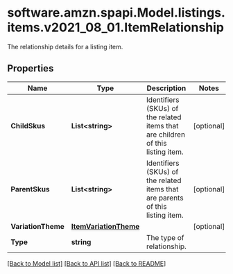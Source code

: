 # software.amzn.spapi.Model.listings.items.v2021_08_01.ItemRelationship
The relationship details for a listing item.

## Properties

Name | Type | Description | Notes
------------ | ------------- | ------------- | -------------
**ChildSkus** | **List&lt;string&gt;** | Identifiers (SKUs) of the related items that are children of this listing item. | [optional] 
**ParentSkus** | **List&lt;string&gt;** | Identifiers (SKUs) of the related items that are parents of this listing item. | [optional] 
**VariationTheme** | [**ItemVariationTheme**](ItemVariationTheme.md) |  | [optional] 
**Type** | **string** | The type of relationship. | 

[[Back to Model list]](../README.md#documentation-for-models) [[Back to API list]](../README.md#documentation-for-api-endpoints) [[Back to README]](../README.md)

